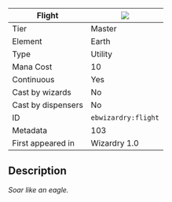 | Flight |![](https://github.com/Electroblob77/Wizardry/blob/1.12.2/src/main/resources/assets/ebwizardry/textures/spells/flight.png)|
|---|---|
| Tier | Master |
| Element | Earth |
| Type | Utility |
| Mana Cost | 10 |
| Continuous | Yes |
| Cast by wizards | No |
| Cast by dispensers | No |
| ID | `ebwizardry:flight` |
| Metadata | 103 |
| First appeared in | Wizardry 1.0 |
## Description
_Soar like an eagle._